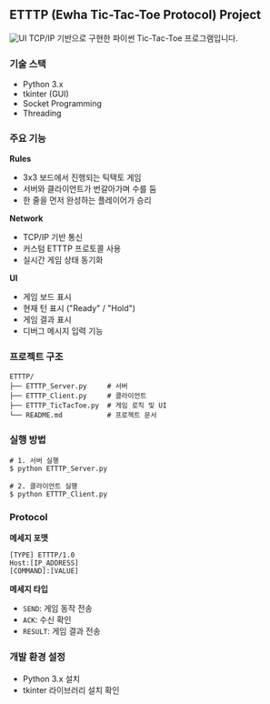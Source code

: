 ## ETTTP (Ewha Tic-Tac-Toe Protocol) Project

![UI](https://github.com/user-attachments/assets/a14fa132-1678-4104-a302-731e45400042)
TCP/IP 기반으로 구현한 파이썬 Tic-Tac-Toe 프로그램입니다.

### 기술 스택
- Python 3.x
- tkinter (GUI)
- Socket Programming
- Threading

### 주요 기능

**Rules**
- 3x3 보드에서 진행되는 틱택토 게임
- 서버와 클라이언트가 번갈아가며 수를 둠
- 한 줄을 먼저 완성하는 플레이어가 승리

**Network**
- TCP/IP 기반 통신
- 커스텀 ETTTP 프로토콜 사용
- 실시간 게임 상태 동기화

**UI**
- 게임 보드 표시
- 현재 턴 표시 ("Ready" / "Hold")
- 게임 결과 표시
- 디버그 메시지 입력 기능

### 프로젝트 구조
```
ETTTP/
├── ETTTP_Server.py     # 서버
├── ETTTP_Client.py     # 클라이언트
├── ETTTP_TicTacToe.py  # 게임 로직 및 UI
└── README.md           # 프로젝트 문서
```

### 실행 방법

```
# 1. 서버 실행
$ python ETTTP_Server.py

# 2. 클라이언트 실행
$ python ETTTP_Client.py
```

### Protocol

**메세지 포맷**
```
[TYPE] ETTTP/1.0
Host:[IP_ADDRESS]
[COMMAND]:[VALUE]
```
**메세지 타입**
- `SEND`: 게임 동작 전송
- `ACK`: 수신 확인
- `RESULT`: 게임 결과 전송

### 개발 환경 설정
- Python 3.x 설치
- tkinter 라이브러리 설치 확인